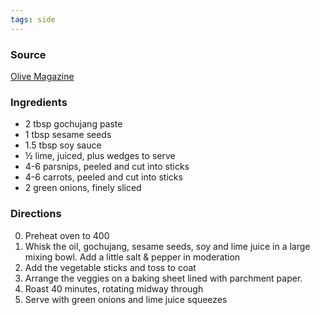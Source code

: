 ```yaml
---
tags: side
---
```


### Source
[Olive Magazine](https://www.olivemagazine.com/recipes/vegan/gochujang-roasted-root-veg/)

### Ingredients
* 2 tbsp gochujang paste
* 1 tbsp sesame seeds
* 1.5 tbsp soy sauce
* ½ lime, juiced, plus wedges to serve
* 4-6 parsnips, peeled and cut into sticks
* 4-6 carrots, peeled and cut into sticks
* 2 green onions, finely sliced

### Directions
0. Preheat oven to 400
0. Whisk the oil, gochujang, sesame seeds, soy and lime juice in a large mixing bowl. Add a little salt & pepper in moderation
0. Add the vegetable sticks and toss to coat
0. Arrange the veggies on a baking sheet lined with parchment paper.
0. Roast 40 minutes, rotating midway through
0. Serve with green onions and lime juice squeezes